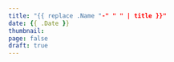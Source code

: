 ```yaml
---
title: "{{ replace .Name "-" " " | title }}"
date: {{ .Date }}
thumbnail: 
page: false
draft: true
---
```


